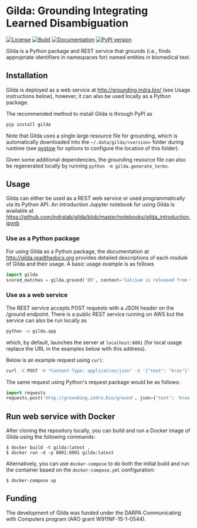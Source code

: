 # Gilda: Grounding Integrating Learned Disambiguation
[![License](https://img.shields.io/badge/License-BSD%202--Clause-orange.svg)](https://opensource.org/licenses/BSD-2-Clause)
[![Build](https://github.com/indralab/gilda/actions/workflows/tests.yml/badge.svg)](https://github.com/indralab/gilda/actions)
[![Documentation](https://readthedocs.org/projects/gilda/badge/?version=latest)](https://gilda.readthedocs.io/en/latest/?badge=latest)
[![PyPI version](https://badge.fury.io/py/gilda.svg)](https://badge.fury.io/py/gilda)

Gilda is a Python package and REST service that grounds (i.e., finds
appropriate identifiers in namespaces for) named entities in biomedical text.

## Installation
Gilda is deployed as a web service at http://grounding.indra.bio/ (see
Usage instructions below), however, it can also be used locally as a Python
package.

The recommended method to install Gilda is through PyPI as
```bash
pip install gilda
```
Note that Gilda uses a single large resource file for grounding, which is
automatically downloaded into the `~/.data/gilda/<version>` folder during
runtime (see [pystow](https://github.com/cthoyt/pystow#%EF%B8%8F-configuration) for options to
configure the location of this folder).

Given some additional dependencies, the grounding resource file can
also be regenerated locally by running `python -m gilda.generate_terms`.

## Usage
Gilda can either be used as a REST web service or used programmatically
via its Python API. An introduction Jupyter notebook for using Gilda
is available at
https://github.com/indralab/gilda/blob/master/notebooks/gilda_introduction.ipynb

### Use as a Python package
For using Gilda as a Python package, the documentation at
http://gilda.readthedocs.org provides detailed descriptions of each module of
Gilda and their usage. A basic usage example is as follows

```python
import gilda
scored_matches = gilda.ground('ER', context='Calcium is released from the ER.')
```

### Use as a web service
The REST service accepts POST requests with a JSON header on the /ground
endpoint.  There is a public REST service running on AWS but the service can
also be run locally as

```bash
python -m gilda.app
```
which, by default, launches the server at `localhost:8001` (for local usage
replace the URL in the examples below with this address).

Below is an example request using `curl`:

```bash
curl -X POST -H "Content-Type: application/json" -d '{"text": "kras"}' http://grounding.indra.bio/ground
```

The same request using Python's request package would be as follows:

```python
import requests
requests.post('http://grounding.indra.bio/ground', json={'text': 'kras'})
```

## Run web service with Docker

After cloning the repository locally, you can build and run a Docker image
of Gilda using the following commands:

```shell
$ docker build -t gilda:latest .
$ docker run -d -p 8001:8001 gilda:latest
```

Alternatively, you can use `docker-compose` to do both the initial build and
run the container based on the `docker-compose.yml` configuration:

```shell
$ docker-compose up
```

## Funding
The development of Gilda was funded under the DARPA Communicating with Computers
program (ARO grant W911NF-15-1-0544).
